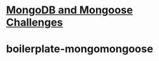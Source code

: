 # [MongoDB and Mongoose Challenges](https://www.freecodecamp.org/learn/apis-and-microservices/mongodb-and-mongoose/)
# boilerplate-mongomongoose
